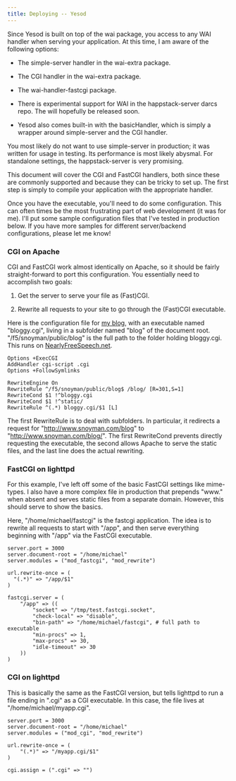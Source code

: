 ```yaml
---
title: Deploying -- Yesod
---
```

Since Yesod is built on top of the wai package, you access to any WAI handler when serving your application. At this time, I am aware of the following options:

* The simple-server handler in the wai-extra package.

* The CGI handler in the wai-extra package.

* The wai-handler-fastcgi package.

* There is experimental support for WAI in the happstack-server darcs repo. The will hopefully be released soon.

* Yesod also comes built-in with the basicHandler, which is simply a wrapper around simple-server and the CGI handler.

You most likely do not want to use simple-server in production; it was written for usage in testing. Its performance is most likely abysmal. For standalone settings, the happstack-server is very promising.

This document will cover the CGI and FastCGI handlers, both since these are commonly supported and because they can be tricky to set up. The first step is simply to compile your application with the appropriate handler.

Once you have the executable, you'll need to do some configuration. This can often times be the most frustrating part of web development (it was for me). I'll put some sample configuration files that I've tested in production below. If you have more samples for different server/backend configurations, please let me know!

### CGI on Apache

CGI and FastCGI work almost identically on Apache, so it should be fairly straight-forward to port this configuration. You essentially need to accomplish two goals:

1) Get the server to serve your file as (Fast)CGI.

2) Rewrite all requests to your site to go through the (Fast)CGI executable.

Here is the configuration file for [my blog](http://www.snoyman.com/blog/), with an executable named "bloggy.cgi", living in a subfolder named "blog" of the document root. "/f5/snoyman/public/blog" is the full path to the folder holding bloggy.cgi. This runs on [NearlyFreeSpeech.net](http://www.nearlyfreespeech.net).

    Options +ExecCGI
    AddHandler cgi-script .cgi
    Options +FollowSymlinks

    RewriteEngine On
    RewriteRule ^/f5/snoyman/public/blog$ /blog/ [R=301,S=1]
    RewriteCond $1 !^bloggy.cgi
    RewriteCond $1 !^static/
    RewriteRule ^(.*) bloggy.cgi/$1 [L]

The first RewriteRule is to deal with subfolders. In particular, it redirects a request for "http://www.snoyman.com/blog" to "http://www.snoyman.com/blog/". The first RewriteCond prevents directly requesting the executable, the second allows Apache to serve the static files, and the last line does the actual rewriting.

### FastCGI on lighttpd

For this example, I've left off some of the basic FastCGI settings like mime-types. I also have a more complex file in production that prepends "www." when absent and serves static files from a separate domain. However, this should serve to show the basics.

Here, "/home/michael/fastcgi" is the fastcgi application. The idea is to rewrite all requests to start with "/app", and then serve everything beginning with "/app" via the FastCGI executable.

    server.port = 3000
    server.document-root = "/home/michael"
    server.modules = ("mod_fastcgi", "mod_rewrite")

    url.rewrite-once = (
      "(.*)" => "/app/$1"
    )

    fastcgi.server = (
        "/app" => ((
            "socket" => "/tmp/test.fastcgi.socket",
            "check-local" => "disable",
            "bin-path" => "/home/michael/fastcgi", # full path to executable
            "min-procs" => 1,
            "max-procs" => 30,
            "idle-timeout" => 30
        ))
    )

### CGI on lighttpd

This is basically the same as the FastCGI version, but tells lighttpd to run a file ending in ".cgi" as a CGI executable. In this case, the file lives at "/home/michael/myapp.cgi".

    server.port = 3000
    server.document-root = "/home/michael"
    server.modules = ("mod_cgi", "mod_rewrite")

    url.rewrite-once = (
        "(.*)" => "/myapp.cgi/$1"
    )

    cgi.assign = (".cgi" => "")

